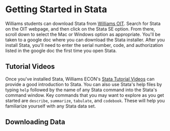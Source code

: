 # Getting Started in Stata

Williams students can download Stata from [Williams OIT](https://oit.williams.edu/software/).  Search 
for Stata on the OIT webpage, and then click on the Stata SE option.  From there, scroll down 
to select the Mac or Windows option as appropriate.  You'll be taken to a google doc where you can 
download the Stata installer.  After you install Stata, you'll need to enter the serial number, 
code, and authorization listed in the google doc the first time you open Stata.  

## Tutorial Videos

Once you've installed Stata, Williams ECON's [Stata Tutorial Videos](https://pjakiela.github.io/stata/) 
can provide a good introduction to Stata.  You can also use Stata's help files by typing 
`help` followed by the name of any Stata command into the Stata's command window.  Key commands 
that you may want to explore as you get started are `describe`, `summarize`, `tabulate`, and 
`codebook`.  These will help you familiarize yourself with any Stata data set.

## Downloading Data
